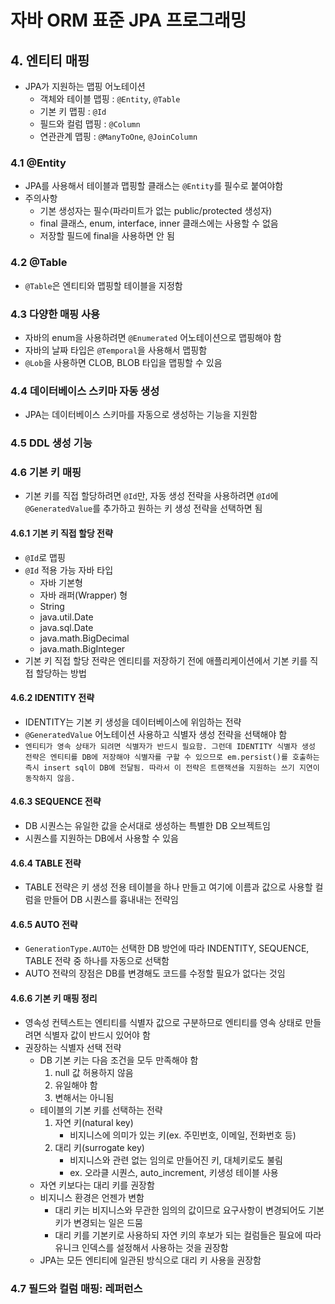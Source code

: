 # 자바 ORM 표준 JPA 프로그래밍

## 4. 엔티티 매핑

- JPA가 지원하는 맵핑 어노테이션
  - 객체와 테이블 맵핑 : `@Entity`, `@Table`
  - 기본 키 맵핑 : `@Id`
  - 필드와 컬럼 맵핑 : `@Column`
  - 연관관계 맵핑 : `@ManyToOne`, `@JoinColumn`

### 4.1 @Entity

- JPA를 사용해서 테이블과 맵핑할 클래스는 `@Entity`를 필수로 붙여야함
- 주의사항
  - 기본 생성자는 필수(파라미트가 없는 public/protected 생성자)
  - final 클래스, enum, interface, inner 클래스에는 사용할 수 없음
  - 저장할 필드에 final을 사용하면 안 됨

### 4.2 @Table

- `@Table`은 엔티티와 맵핑할 테이블을 지정함

### 4.3 다양한 매핑 사용

- 자바의 enum을 사용하려면 `@Enumerated` 어노테이션으로 맵핑해야 함
- 자바의 날짜 타입은 `@Temporal`을 사용해서 맵핑함
- `@Lob`을 사용하면 CLOB, BLOB 타입을 맵핑할 수 있음

### 4.4 데이터베이스 스키마 자동 생성

- JPA는 데이터베이스 스키마를 자동으로 생성하는 기능을 지원함

### 4.5 DDL 생성 기능

### 4.6 기본 키 매핑

- 기본 키를 직접 할당하려면 `@Id`만, 자동 생성 전략을 사용하려면 `@Id`에 `@GeneratedValue`를 추가하고 원하는 키 생성 전략을 선택하면 됨

#### 4.6.1 기본 키 직접 할당 전략

- `@Id`로 맵핑
- `@Id` 적용 가능 자바 타입
  - 자바 기본형
  - 자바 래퍼(Wrapper) 형
  - String
  - java.util.Date
  - java.sql.Date
  - java.math.BigDecimal
  - java.math.BigInteger
- 기본 키 직접 할당 전략은 엔티티를 저장하기 전에 애플리케이션에서 기본 키를 직접 할당하는 방법

#### 4.6.2 IDENTITY 전략

- IDENTITY는 기본 키 생성을 데이터베이스에 위임하는 전략
- `@GeneratedValue` 어노테이션 사용하고 식별자 생성 전략을 선택해야 함
- ```엔티티가 영속 상태가 되려면 식별자가 반드시 필요함. 그런데 IDENTITY 식별자 생성 전략은 엔티티를 DB에 저장해야 식별자를 구할 수 있으므로 em.persist()를 호출하는 즉시 insert sql이 DB에 전달됨. 따라서 이 전략은 트랜잭션을 지원하는 쓰기 지연이 동작하지 않음.```

#### 4.6.3 SEQUENCE 전략

- DB 시퀀스는 유일한 값을 순서대로 생성하는 특별한 DB 오브젝트임
- 시퀀스를 지원하는 DB에서 사용할 수 있음

#### 4.6.4 TABLE 전략

- TABLE 전략은 키 생성 전용 테이블을 하나 만들고 여기에 이름과 값으로 사용할 컬럼을 만들어 DB 시퀀스를 흉내내는 전략임

#### 4.6.5 AUTO 전략

- `GenerationType.AUTO`는 선택한 DB 방언에 따라 INDENTITY, SEQUENCE, TABLE 전략 중 하나를 자동으로 선택함
- AUTO 전략의 장점은 DB를 변경해도 코드를 수정할 필요가 없다는 것임

#### 4.6.6 기본 키 매핑 정리

- 영속성 컨텍스트는 엔티티를 식별자 값으로 구분하므로 엔티티를 영속 상태로 만들려면 식별자 값이 반드시 있어야 함
- 권장하는 식별자 선택 전략
  - DB 기본 키는 다음 조건을 모두 만족해야 함
    1. null 값 허용하지 않음
    2. 유일해야 함
    3. 변해서는 아니됨
  - 테이블의 기본 키를 선택하는 전략
    1. 자연 키(natural key)
       - 비지니스에 의미가 있는 키(ex. 주민번호, 이메일, 전화번호 등)
    2. 대리 키(surrogate key)
       - 비지니스와 관련 없는 임의로 만들어진 키, 대체키로도 불림
       - ex. 오라클 시퀀스, auto_increment, 키생성 테이블 사용
  - 자연 키보다는 대리 키를 권장함
  - 비지니스 환경은 언젠가 변함
    - 대리 키는 비지니스와 무관한 임의의 값이므로 요구사항이 변경되어도 기본 키가 변경되는 일은 드뭄
    - 대리 키를 기본키로 사용하되 자연 키의 후보가 되는 컬럼들은 필요에 따라 유니크 인덱스를 설정해서 사용하는 것을 권장함
  - JPA는 모든 엔티티에 일관된 방식으로 대리 키 사용을 권장함

### 4.7 필드와 컬럼 매핑: 레퍼런스

